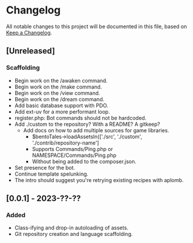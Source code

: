 
# Changelog
All notable changes to this project will be documented in this file,
based on [Keep a Changelog](https://keepachangelog.com/en/1.1.0/).

## [Unreleased]

### Scaffolding

- Begin work on the /awaken command.
- Begin work on the /make command.
- Begin work on the /view command.
- Begin work on the /dream command.
- Add basic database support with PDO.
- Add ext-uv for a more performant loop.
- register.php: Bot commands should not be hardcoded.
- Add ./custom to the repository? With a README? A gitkeep?
  - Add docs on how to add multiple sources for game libraries.
    - $bentoTales->loadAssetsIn(['./src', './custom', './contrib/repository-name']
    - Supports Commands/Ping.php or NAMESPACE/Commands/Ping.php
    - Without being added to the composer.json.
- Set presence for the bot.
- Continue template spelunking.
- The intro should suggest you're retrying existing recipes with aplomb.

## [0.0.1] - 2023-??-??

### Added

- Class-ifying and drop-in autoloading of assets.
- Git repository creation and language scaffolding.
